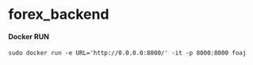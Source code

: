 # forex_backend

#### Docker RUN

`sudo docker run -e URL='http://0.0.0.0:8000/' -it -p 8000:8000 foaj`
